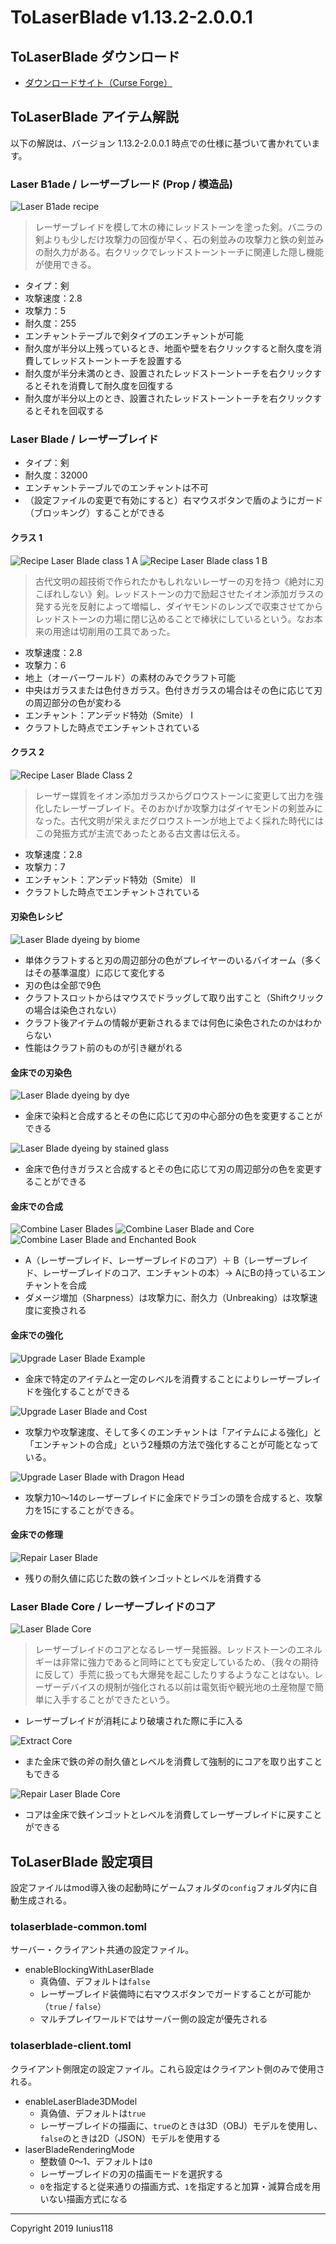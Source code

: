 # ToLaserBlade v1.13.2-2.0.0.1

## ToLaserBlade ダウンロード

- [ダウンロードサイト（Curse Forge）](https://minecraft.curseforge.com/projects/tolaserblade)

## ToLaserBlade アイテム解説

以下の解説は、バージョン 1.13.2-2.0.0.1 時点での仕様に基づいて書かれています。

### Laser B1ade / レーザーブレ一ド  (Prop / 模造品)

<img src="img/recipe_laserb1ade.png" title="Laser B1ade recipe">

>レーザーブレイドを模して木の棒にレッドストーンを塗った剣。バニラの剣よりも少しだけ攻撃力の回復が早く、石の剣並みの攻撃力と鉄の剣並みの耐久力がある。右クリックでレッドストーントーチに関連した隠し機能が使用できる。

- タイプ：剣
- 攻撃速度：2.8
- 攻撃力：5
- 耐久度：255
- エンチャントテーブルで剣タイプのエンチャントが可能
- 耐久度が半分以上残っているとき、地面や壁を右クリックすると耐久度を消費してレッドストーントーチを設置する
- 耐久度が半分未満のとき、設置されたレッドストーントーチを右クリックするとそれを消費して耐久度を回復する
- 耐久度が半分以上のとき、設置されたレッドストーントーチを右クリックするとそれを回収する

### Laser Blade / レーザーブレイド

- タイプ：剣
- 耐久度：32000
- エンチャントテーブルでのエンチャントは不可
- （設定ファイルの変更で有効にすると）右マウスボタンで盾のようにガード（ブロッキング）することができる

#### クラス 1

<img src="img/recipe_laserblade_class_1.png" title="Recipe Laser Blade class 1 A"> <img src="img/recipe_laserblade_class_1_dyeing.png" title="Recipe Laser Blade class 1 B">

>古代文明の超技術で作られたかもしれないレーザーの刃を持つ《絶対に刃こぼれしない》剣。レッドストーンの力で励起させたイオン添加ガラスの発する光を反射によって増幅し、ダイヤモンドのレンズで収束させてからレッドストーンの力場に閉じ込めることで棒状にしているという。なお本来の用途は切削用の工具であった。

- 攻撃速度：2.8
- 攻撃力：6
- 地上（オーバーワールド）の素材のみでクラフト可能
- 中央はガラスまたは色付きガラス。色付きガラスの場合はその色に応じて刃の周辺部分の色が変わる
- エンチャント：アンデッド特効（Smite） I
- クラフトした時点でエンチャントされている

#### クラス 2

<img src="img/recipe_laserblade_class_2.png" title="Recipe Laser Blade Class 2">

>レーザー媒質をイオン添加ガラスからグロウストーンに変更して出力を強化したレーザーブレイド。そのおかげか攻撃力はダイヤモンドの剣並みになった。古代文明が栄えまだグロウストーンが地上でよく採れた時代にはこの発振方式が主流であったとある古文書は伝える。

- 攻撃速度：2.8
- 攻撃力：7
- エンチャント：アンデッド特効（Smite） II
- クラフトした時点でエンチャントされている

#### 刃染色レシピ

<img src="img/recipe_laserblade_biome_dyeing.png" title="Laser Blade dyeing by biome">

- 単体クラフトすると刃の周辺部分の色がプレイヤーのいるバイオーム（多くはその基準温度）に応じて変化する
- 刃の色は全部で9色
- クラフトスロットからはマウスでドラッグして取り出すこと（Shiftクリックの場合は染色されない）
- クラフト後アイテムの情報が更新されるまでは何色に染色されたのかはわからない
- 性能はクラフト前のものが引き継がれる

#### 金床での刃染色

<img src="img/recipe_laserblade_anvil_dyeing_1.png" title="Laser Blade dyeing by dye">

- 金床で染料と合成するとその色に応じて刃の中心部分の色を変更することができる


<img src="img/recipe_laserblade_anvil_dyeing_2.png" title="Laser Blade dyeing by stained glass">

- 金床で色付きガラスと合成するとその色に応じて刃の周辺部分の色を変更することができる

#### 金床での合成

<img src="img/combine_laserblades_example.png" title="Combine Laser Blades"> <img src="img/combine_laserblade_and_core.png" title="Combine Laser Blade and Core"> <img src="img/combine_laserblade_and_enchantedbook.png" title="Combine Laser Blade and Enchanted Book">

- A（レーザーブレイド、レーザーブレイドのコア）＋ B（レーザーブレイド、レーザーブレイドのコア、エンチャントの本）→ AにBの持っているエンチャントを合成
- ダメージ増加（Sharpness）は攻撃力に、耐久力（Unbreaking）は攻撃速度に変換される

#### 金床での強化

<img src="img/upgrade_laserblade_example.png" title="Upgrade Laser Blade Example">

- 金床で特定のアイテムと一定のレベルを消費することによりレーザーブレイドを強化することができる

<img src="img/upgrade_laserblade_and_cost_1.5.0.0_ja.png" title="Upgrade Laser Blade and Cost">

- 攻撃力や攻撃速度、そして多くのエンチャントは「アイテムによる強化」と「エンチャントの合成」という2種類の方法で強化することが可能となっている。

<img src="img/upgrade_laserblade_with_dragon_head.png" title="Upgrade Laser Blade with Dragon Head">

- 攻撃力10～14のレーザーブレイドに金床でドラゴンの頭を合成すると、攻撃力を15にすることができる。

#### 金床での修理

<img src="img/repair_laserblade.png" title="Repair Laser Blade">

- 残りの耐久値に応じた数の鉄インゴットとレベルを消費する

### Laser Blade Core / レーザーブレイドのコア

<img src="img/laserblade_core.png" title="Laser Blade Core">

>レーザーブレイドのコアとなるレーザー発振器。レッドストーンのエネルギーは非常に強力であると同時にとても安定しているため、（我々の期待に反して）手荒に扱っても大爆発を起こしたりするようなことはない。レーザーデバイスの規制が強化される以前は電気街や観光地の土産物屋で簡単に入手することができたという。

- レーザーブレイドが消耗により破壊された際に手に入る

<img src="img/extract_core.png" title="Extract Core">

- また金床で鉄の斧の耐久値とレベルを消費して強制的にコアを取り出すこともできる

<img src="img/repair_laserblade_core.png" title="Repair Laser Blade Core">

- コアは金床で鉄インゴットとレベルを消費してレーザーブレイドに戻すことができる

## ToLaserBlade 設定項目

設定ファイルはmod導入後の起動時にゲームフォルダの`config`フォルダ内に自動生成される。

### tolaserblade-common.toml

サーバー・クライアント共通の設定ファイル。

- enableBlockingWithLaserBlade
  - 真偽値、デフォルトは`false`
  - レーザーブレイド装備時に右マウスボタンでガードすることが可能か（`true` / `false`）
  - マルチプレイワールドではサーバー側の設定が優先される

### tolaserblade-client.toml

クライアント側限定の設定ファイル。これら設定はクライアント側のみで使用される。

- enableLaserBlade3DModel
  - 真偽値、デフォルトは`true`
  - レーザーブレイドの描画に、`true`のときは3D（OBJ）モデルを使用し、`false`のときは2D（JSON）モデルを使用する
- laserBladeRenderingMode
  - 整数値 0～1、デフォルトは`0`
  - レーザーブレイドの刃の描画モードを選択する
  - `0`を指定すると従来通りの描画方式、`1`を指定すると加算・減算合成を用いない描画方式になる
  <!-- - ゲーム内のmodオプション設定GUIでも変更可能 -->

---
Copyright 2019 Iunius118

